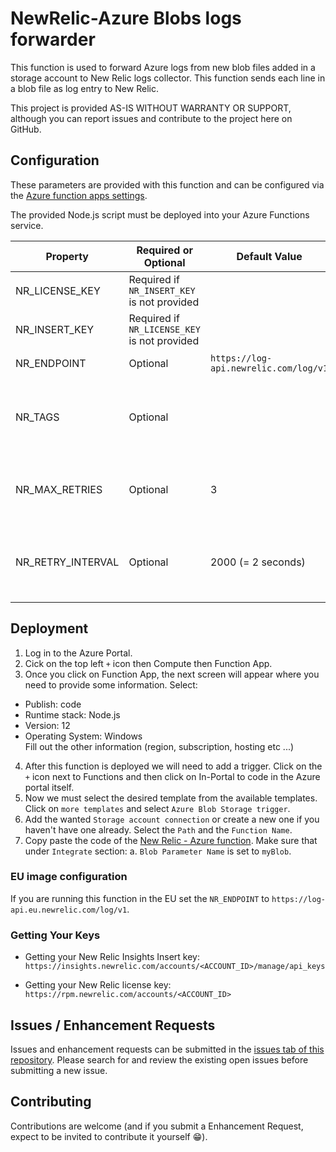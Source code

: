 # NewRelic-Azure Blobs logs forwarder

This function is used to forward Azure logs from new blob files added in a storage account to New Relic logs collector. This function sends each line in a blob file as log entry to New Relic.

This project is provided AS-IS WITHOUT WARRANTY OR SUPPORT, although you can report issues and contribute to the project here on GitHub.

## Configuration

These parameters are provided with this function and can be configured via the [Azure function apps settings](https://docs.microsoft.com/en-us/azure/azure-functions/functions-how-to-use-azure-function-app-settings).

The provided Node.js script must be deployed into your Azure Functions service.

| Property | Required or Optional | Default Value | Description
|---|---|---|---|
| NR_LICENSE_KEY | Required if `NR_INSERT_KEY` is not provided | | Your New Relic License key |
| NR_INSERT_KEY | Required if `NR_LICENSE_KEY` is not provided | | Your New Relic Insights Insert key |
| NR_ENDPOINT|  Optional | `https://log-api.newrelic.com/log/v1` | New Relic ingestion endpoint |
| NR_TAGS | Optional | | Key value pairs seperated by semicolon  to tag all logs sent to New Relic (example: `env:prod;team:myTeam`) |
| NR_MAX_RETRIES | Optional | 3 | Determines how many times we should retry sending the logs in case of network failures |
| NR_RETRY_INTERVAL | Optional | 2000 (= 2 seconds) | Determines how long we should wait before we retry sending the logs in case of network failures (in milliseconds) |

## Deployment

1. Log in to the Azure Portal.
2. Cick on the top left `+` icon then Compute then Function App.
3. Once you click on Function App, the next screen will appear where you need to provide some information. Select:
* Publish: code 
* Runtime stack: Node.js 
* Version: 12 
* Operating System: Windows  
Fill out the other information (region, subscription, hosting etc ...)
4. After this function is deployed we will need to add a trigger. Click on the `+` icon next to Functions and then click on In-Portal to code in the Azure portal itself.
5. Now we must select the desired template from the available templates. Click on `more templates` and select `Azure Blob Storage trigger`.
6. Add the wanted `Storage account connection` or create a new one if you haven't have one already. Select the `Path` and the `Function Name`.
7. Copy paste the code of the [New Relic - Azure function](./index.js). Make sure that under `Integrate` section:
a. `Blob Parameter Name` is set to `myBlob`.

### EU image configuration

If you are running this function in the EU set the `NR_ENDPOINT` to `https://log-api.eu.newrelic.com/log/v1`.

### Getting Your Keys

* Getting your New Relic Insights Insert key:
`https://insights.newrelic.com/accounts/<ACCOUNT_ID>/manage/api_keys`

* Getting your New Relic license key:
`https://rpm.newrelic.com/accounts/<ACCOUNT_ID>`

## Issues / Enhancement Requests

Issues and enhancement requests can be submitted in the [issues tab of this repository](https://github.com/aminoz007/New-Relic-Azure-Functions/issues).
Please search for and review the existing open issues before submitting a new issue.

## Contributing

Contributions are welcome (and if you submit a Enhancement Request, expect to be invited to contribute it yourself :grin:).
